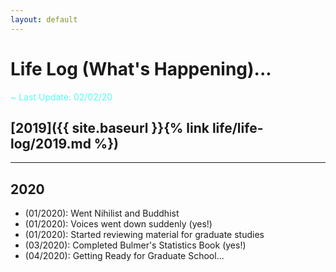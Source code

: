 ```yaml
---
layout: default
---
```


# Life Log (What's Happening)...

<span style="color:#58FAF4">~ Last Update: 02/02/20 <i class="fas fa-dharmachakra"></i></span>

## [2019]({{ site.baseurl }}{% link life/life-log/2019.md %})

---

## 2020
- (01/2020): Went Nihilist and Buddhist
- (01/2020): Voices went down suddenly (yes!)
- (01/2020): Started reviewing material for graduate studies
- (03/2020): Completed Bulmer's Statistics Book (yes!)
- (04/2020): Getting Ready for Graduate School...
